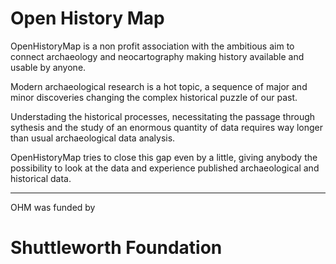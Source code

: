 # Open History Map

OpenHistoryMap is a non profit association with the ambitious aim to connect archaeology and neocartography making history available and usable by anyone.

Modern archaeological research is a hot topic, a sequence of major and minor discoveries changing the complex historical puzzle of our past.

Understading the historical processes, necessitating the passage through sythesis and the study of an enormous quantity of data requires way longer than usual archaeological data analysis.

OpenHistoryMap tries to close this gap even by a little, giving anybody the possibility to look at the data and experience published archaeological and historical data.

----

OHM was funded by
# Shuttleworth Foundation
